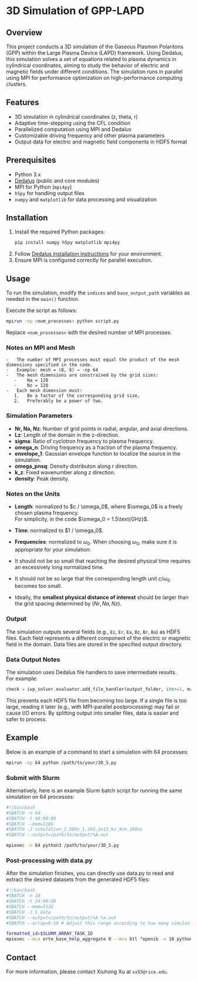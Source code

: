 # 3D Simulation of GPP-LAPD

## Overview
This project conducts a 3D simulation of the Gaseous Plasmon Polaritons (GPP) within the Large Plasma Device (LAPD) framework. Using Dedalus, this simulation solves a set of equations related to plasma dynamics in cylindrical coordinates, aiming to study the behavior of electric and magnetic fields under different conditions. The simulation runs in parallel using MPI for performance optimization on high-performance computing clusters.

## Features
- 3D simulation in cylindrical coordinates (z, theta, r)
- Adaptive time-stepping using the CFL condition
- Parallelized computation using MPI and Dedalus
- Customizable driving frequency and other plasma parameters
- Output data for electric and magnetic field components in HDF5 format

## Prerequisites
- Python 3.x
- [Dedalus](https://dedalus-project.readthedocs.io/en/latest/) (public and core modules)
- MPI for Python (`mpi4py`)
- `h5py` for handling output files
- `numpy` and `matplotlib` for data processing and visualization

## Installation
1. Install the required Python packages:
   ```bash
   pip install numpy h5py matplotlib mpi4py
   ```
2. Follow [Dedalus installation instructions](https://dedalus-project.readthedocs.io/en/latest/) for your environment.
3. Ensure MPI is configured correctly for parallel execution.

## Usage
To run the simulation, modify the `indices` and `base_output_path` variables as needed in the `main()` function.

Execute the script as follows:
```bash
mpirun -np <num_processes> python script.py
```
Replace `<num_processes>` with the desired number of MPI processes.

### Notes on MPI and Mesh

	-	The number of MPI processes must equal the product of the mesh dimensions specified in the code.
	-	Example: mesh = (8, 8) → -np 64
	-	The mesh dimensions are constrained by the grid sizes:
	   -	Na = 128
	   -	Nz = 128
	-	Each mesh dimension must:
	   1.	Be a factor of the corresponding grid size,
	   2.	Preferably be a power of two.
	


### Simulation Parameters
- **Nr, Na, Nz**: Number of grid points in radial, angular, and axial directions.
- **Lz**: Length of the domain in the z-direction.
- **sigma**: Ratio of cyclotron frequency to plasma frequency.
- **omega_n**: Driving frequency as a fraction of the plasma frequency.
- **envelope_1**: Gaussian envelope function to localize the source in the simulation.
- **omega_pnsq**: Density distributon along r direction.
- **k_z**: Fixed wavenumber along z direction.
- **density**: Peak density.

### Notes on the Units
- **Length**: normalized to $c / \omega_0\$, where $\omega_0\$ is a freely chosen plasma frequency.  
  For simplicity, in the code $\omega_0 = 1.5\text{GHz}\$.  
- **Time**: normalized to $1 / \omega_0\$.
- **Frequencies**: normalized to $\omega_0$. 
When choosing $\omega_0$, make sure it is appropriate for your simulation:  

- It should not be so small that reaching the desired physical time requires an excessively long normalized time.  
- It should not be so large that the corresponding length unit $c / \omega_0$ becomes too small.  
- Ideally, the **smallest physical distance of interest** should be larger than the grid spacing determined by $(Nr, Na, Nz)$.
### Output
The simulation outputs several fields (e.g., `Ez`, `Er`, `Ea`, `Bz`, `Br`, `Ba`) as HDF5 files. Each field represents a different component of the electric or magnetic field in the domain. Data files are stored in the specified output directory.
### Data Output Notes

The simulation uses Dedalus file handlers to save intermediate results.  
For example:

```python
check = ivp_solver.evaluator.add_file_handler(output_folder, iter=1, max_writes=500)
```
This prevents each HDF5 file from becoming too large.
If a single file is too large, reading it later (e.g., with MPI-parallel postprocessing) may fail or cause I/O errors.
By splitting output into smaller files, data is easier and safer to process.
## Example
Below is an example of a command to start a simulation with 64 processes:
```bash
mpirun -np 64 python /path/to/your/3D_S.py
```
### Submit with Slurm
Alternatively, here is an example Slurm batch script for running the same simulation on 64 processes:
```BASH
#!/bin/bash
#SBATCH -n 64
#SBATCH -t 48:00:00
#SBATCH --mem=128G
#SBATCH -J simulation_2.5GHz_1.2kG_2e13_kz_4cm_100ns
#SBATCH --output=/path/to/output/%A.out

mpiexec -n 64 python3 /path/to/your/3D_S.py
```
### Post-processing with data.py

After the simulation finishes, you can directly use data.py to read and extract the desired datasets from the generated HDF5 files:
```bash
#!/bin/bash
#SBATCH -n 10
#SBATCH -t 24:00:00
#SBATCH --mem=512G
#SBATCH -J S_data
#SBATCH --output=/path/to/output/%A_%a.out
#SBATCH --array=0-19 # Adjust this range according to how many simulation indices you have run

formatted_id=$SLURM_ARRAY_TASK_ID
mpiexec --mca orte_base_help_aggregate 0 --mca btl ^openib -n 10 python3 /path/to/data.py $formatted_id
```
## Contact
For more information, please contact Xiuhong Xu at `xx55@rice.edu`.

